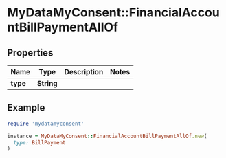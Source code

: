 # MyDataMyConsent::FinancialAccountBillPaymentAllOf

## Properties

| Name | Type | Description | Notes |
| ---- | ---- | ----------- | ----- |
| **type** | **String** |  |  |

## Example

```ruby
require 'mydatamyconsent'

instance = MyDataMyConsent::FinancialAccountBillPaymentAllOf.new(
  type: BillPayment
)
```

